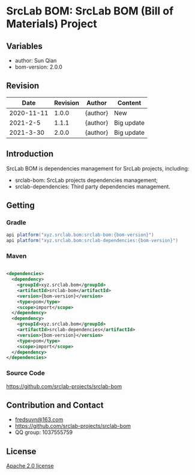 # SrcLab BOM: SrcLab BOM (Bill of Materials) Project

## Variables

* author: Sun Qian
* bom-version: 2.0.0

## Revision

|Date|Revision|Author|Content|
|---|---|---|---|
|2020-11-11|1.0.0|{author}|New|
|2021-2-5|1.1.1|{author}|Big update|
|2021-3-30|2.0.0|{author}|Big update|

## Introduction

SrcLab BOM is dependencies management for SrcLab projects, including:

* srclab-bom: SrcLab projects dependencies management;
* srclab-dependencies: Third party dependencies management.

## Getting

### Gradle

```groovy
api platform("xyz.srclab.bom:srclab-bom:{bom-version}")
api platform("xyz.srclab.bom:srclab-dependencies:{bom-version}")
```

### Maven

```xml

<dependencies>
  <dependency>
    <groupId>xyz.srclab.bom</groupId>
    <artifactId>srclab-bom</artifactId>
    <version>{bom-version}</version>
    <type>pom</type>
    <scope>import</scope>
  </dependency>
  <dependency>
    <groupId>xyz.srclab.bom</groupId>
    <artifactId>srclab-dependencies</artifactId>
    <version>{bom-version}</version>
    <type>pom</type>
    <scope>import</scope>
  </dependency>
</dependencies>
```

### Source Code

https://github.com/srclab-projects/srclab-bom

## Contribution and Contact

* fredsuvn@163.com
* https://github.com/srclab-projects/srclab-bom
* QQ group: 1037555759

## License

[Apache 2.0 license][license]

[license]: https://www.apache.org/licenses/LICENSE-2.0.html